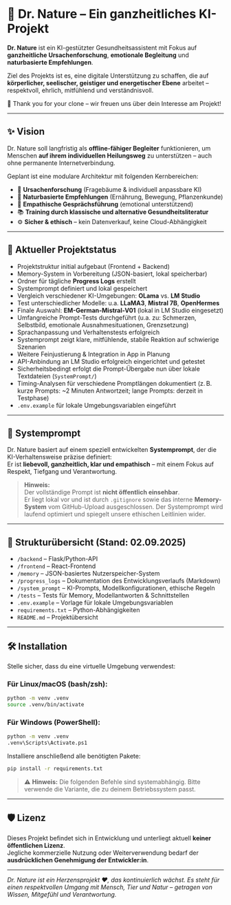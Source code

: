 # 🌿 Dr. Nature – Ein ganzheitliches KI-Projekt

**Dr. Nature** ist ein KI-gestützter Gesundheitsassistent mit Fokus auf **ganzheitliche Ursachenforschung**, **emotionale Begleitung** und **naturbasierte Empfehlungen**.

Ziel des Projekts ist es, eine digitale Unterstützung zu schaffen, die auf **körperlicher, seelischer, geistiger und energetischer Ebene** arbeitet – respektvoll, ehrlich, mitfühlend und verständnisvoll.

🫶 Thank you for your clone – wir freuen uns über dein Interesse am Projekt!

---

## ✨ Vision

Dr. Nature soll langfristig als **offline-fähiger Begleiter** funktionieren, um Menschen **auf ihrem individuellen Heilungsweg** zu unterstützen – auch ohne permanente Internetverbindung.

Geplant ist eine modulare Architektur mit folgenden Kernbereichen:

- 🧠 **Ursachenforschung** (Fragebäume & individuell anpassbare KI)
- 🌱 **Naturbasierte Empfehlungen** (Ernährung, Bewegung, Pflanzenkunde)
- 💬 **Empathische Gesprächsführung** (emotional unterstützend)
- 📚 **Training durch klassische und alternative Gesundheitsliteratur**
- ⚙️ **Sicher & ethisch** – kein Datenverkauf, keine Cloud-Abhängigkeit

---

## 🔧 Aktueller Projektstatus

- Projektstruktur initial aufgebaut (Frontend + Backend)
- Memory-System in Vorbereitung (JSON-basiert, lokal speicherbar)
- Ordner für tägliche **Progress Logs** erstellt
- Systemprompt definiert und lokal gespeichert
- Vergleich verschiedener KI-Umgebungen: **OLama** vs. **LM Studio**
- Test unterschiedlicher Modelle: u.a. **LLaMA3**, **Mistral 7B**, **OpenHermes**
- Finale Auswahl: **EM-German-Mistral-V01** (lokal in LM Studio eingesetzt)
- Umfangreiche Prompt-Tests durchgeführt (u.a. zu: Schmerzen, Selbstbild, emotionale Ausnahmesituationen, Grenzsetzung)
- Sprachanpassung und Verhaltenstests erfolgreich
- Systemprompt zeigt klare, mitfühlende, stabile Reaktion auf schwierige Szenarien
- Weitere Feinjustierung & Integration in App in Planung
- API-Anbindung an LM Studio erfolgreich eingerichtet und getestet
- Sicherheitsbedingt erfolgt die Prompt-Übergabe nun über lokale Textdateien (`SystemPrompt/`)
- Timing-Analysen für verschiedene Promptlängen dokumentiert (z. B. kurze Prompts: ~2 Minuten Antwortzeit; lange Prompts: derzeit in Testphase)
- `.env.example` für lokale Umgebungsvariablen eingeführt

---

## 🧠 Systemprompt

Dr. Nature basiert auf einem speziell entwickelten **Systemprompt**, der die KI-Verhaltensweise präzise definiert:  
Er ist **liebevoll, ganzheitlich, klar und empathisch** – mit einem Fokus auf Respekt, Tiefgang und Verantwortung.

> **Hinweis:**  
> Der vollständige Prompt ist **nicht öffentlich einsehbar**.  
> Er liegt lokal vor und ist durch `.gitignore` sowie das interne **Memory-System** vom GitHub-Upload ausgeschlossen.
> Der Systemprompt wird laufend optimiert und spiegelt unsere ethischen Leitlinien wider.
---

## 📁 Strukturübersicht (Stand: 02.09.2025)

- `/backend` – Flask/Python-API
- `/frontend` – React-Frontend
- `/memory` – JSON-basiertes Nutzerspeicher-System
- `/progress_logs` – Dokumentation des Entwicklungsverlaufs (Markdown)
- `/system_prompt` – KI-Prompts, Modellkonfigurationen, ethische Regeln
- `/tests` – Tests für Memory, Modellantworten & Schnittstellen
- `.env.example` – Vorlage für lokale Umgebungsvariablen
- `requirements.txt` – Python-Abhängigkeiten
- `README.md` – Projektübersicht

---

## 🛠️ Installation

Stelle sicher, dass du eine virtuelle Umgebung verwendest:

### Für Linux/macOS (bash/zsh):
```bash
python -m venv .venv
source .venv/bin/activate
```
### Für Windows (PowerShell):
```bash
python -m venv .venv
.venv\Scripts\Activate.ps1
```
Installiere anschließend alle benötigten Pakete:
```bash
pip install -r requirements.txt
```
> ⚠️ **Hinweis:** Die folgenden Befehle sind systemabhängig. Bitte verwende die Variante, die zu deinem Betriebssystem passt.
---

## 🛡️ Lizenz

Dieses Projekt befindet sich in Entwicklung und unterliegt aktuell **keiner öffentlichen Lizenz**.  
Jegliche kommerzielle Nutzung oder Weiterverwendung bedarf der **ausdrücklichen Genehmigung der Entwickler:in**.

---

*Dr. Nature ist ein Herzensprojekt ❤️, das kontinuierlich wächst. Es steht für einen respektvollen Umgang mit Mensch, Tier und Natur – getragen von Wissen, Mitgefühl und Verantwortung.*
